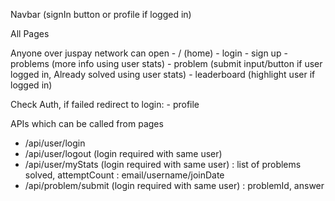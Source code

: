 Navbar
    (signIn button or profile if logged in)


All Pages

Anyone over juspay network can open
    - /  (home)
    - login
    - sign up
    - problems (more info using user stats)
    - problem (submit input/button if user logged in, Already solved using user stats)
    - leaderboard (highlight user if logged in)

Check Auth, if failed redirect to login:
    - profile


APIs which can be called from pages
- /api/user/login
- /api/user/logout  (login required with same user)
- /api/user/myStats (login required with same user)
    : list of problems solved, attemptCount
    : email/username/joinDate
- /api/problem/submit (login required with same user)
    : problemId, answer